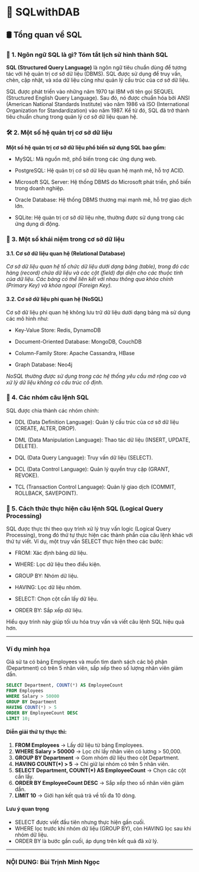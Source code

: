 # 🚀 SQLwithDAB  

## 🛢️ Tổng quan về SQL  

### 📌 1. Ngôn ngữ SQL là gì? Tóm tắt lịch sử hình thành SQL  

**SQL (Structured Query Language)** là ngôn ngữ tiêu chuẩn dùng để tương tác với hệ quản trị cơ sở dữ liệu (DBMS). SQL được sử dụng để truy vấn, chèn, cập nhật, và xóa dữ liệu cũng như quản lý cấu trúc của cơ sở dữ liệu.  

SQL được phát triển vào những năm 1970 tại IBM với tên gọi SEQUEL (Structured English Query Language). Sau đó, nó được chuẩn hóa bởi ANSI (American National Standards Institute) vào năm 1986 và ISO (International Organization for Standardization) vào năm 1987. Kể từ đó, SQL đã trở thành tiêu chuẩn chung trong quản lý cơ sở dữ liệu quan hệ.  

### 🛠️ 2. Một số hệ quản trị cơ sở dữ liệu  

**Một số hệ quản trị cơ sở dữ liệu phổ biến sử dụng SQL bao gồm:**  

* MySQL: Mã nguồn mở, phổ biến trong các ứng dụng web.  

* PostgreSQL: Hệ quản trị cơ sở dữ liệu quan hệ mạnh mẽ, hỗ trợ ACID.  

* Microsoft SQL Server: Hệ thống DBMS do Microsoft phát triển, phổ biến trong doanh nghiệp.  

* Oracle Database: Hệ thống DBMS thương mại mạnh mẽ, hỗ trợ giao dịch lớn.  

* SQLite: Hệ quản trị cơ sở dữ liệu nhẹ, thường được sử dụng trong các ứng dụng di động.  

### 📌 3. Một số khái niệm trong cơ sở dữ liệu  

#### 3.1. Cơ sở dữ liệu quan hệ (Relational Database)  

*Cơ sở dữ liệu quan hệ tổ chức dữ liệu dưới dạng bảng (table), trong đó các hàng (record) chứa dữ liệu và các cột (field) đại diện cho các thuộc tính của dữ liệu. Các bảng có thể liên kết với nhau thông qua khóa chính (Primary Key) và khóa ngoại (Foreign Key).*  

#### 3.2. Cơ sở dữ liệu phi quan hệ (NoSQL)  

Cơ sở dữ liệu phi quan hệ không lưu trữ dữ liệu dưới dạng bảng mà sử dụng các mô hình như:  

* Key-Value Store: Redis, DynamoDB  

* Document-Oriented Database: MongoDB, CouchDB  

* Column-Family Store: Apache Cassandra, HBase  

* Graph Database: Neo4j  

*NoSQL thường được sử dụng trong các hệ thống yêu cầu mở rộng cao và xử lý dữ liệu không có cấu trúc cố định.*  

### 📌 4. Các nhóm câu lệnh SQL  

SQL được chia thành các nhóm chính:  

* DDL (Data Definition Language): Quản lý cấu trúc của cơ sở dữ liệu (CREATE, ALTER, DROP).  

* DML (Data Manipulation Language): Thao tác dữ liệu (INSERT, UPDATE, DELETE).  

* DQL (Data Query Language): Truy vấn dữ liệu (SELECT).  

* DCL (Data Control Language): Quản lý quyền truy cập (GRANT, REVOKE).  

* TCL (Transaction Control Language): Quản lý giao dịch (COMMIT, ROLLBACK, SAVEPOINT).  

### 📌 5. Cách thức thực hiện câu lệnh SQL (Logical Query Processing)  

SQL được thực thi theo quy trình xử lý truy vấn logic (Logical Query Processing), trong đó thứ tự thực hiện các thành phần của câu lệnh khác với thứ tự viết. Ví dụ, một truy vấn SELECT thực hiện theo các bước:  

* FROM: Xác định bảng dữ liệu.  

* WHERE: Lọc dữ liệu theo điều kiện.  

* GROUP BY: Nhóm dữ liệu.  

* HAVING: Lọc dữ liệu nhóm.  

* SELECT: Chọn cột cần lấy dữ liệu.  

* ORDER BY: Sắp xếp dữ liệu.  

Hiểu quy trình này giúp tối ưu hóa truy vấn và viết câu lệnh SQL hiệu quả hơn.  

---
### Ví dụ minh họa
Giả sử ta có bảng Employees và muốn tìm danh sách các bộ phận (Department) có trên 5 nhân viên, sắp xếp theo số lượng nhân viên giảm dần.  
```sql
SELECT Department, COUNT(*) AS EmployeeCount
FROM Employees
WHERE Salary > 50000
GROUP BY Department
HAVING COUNT(*) > 5
ORDER BY EmployeeCount DESC
LIMIT 10;
```

#### Diễn giải thứ tự thực thi:  
 1. **FROM Employees** → Lấy dữ liệu từ bảng Employees.
 2. **WHERE Salary > 50000** → Lọc chỉ lấy nhân viên có lương > 50,000.
 3. **GROUP BY Department** → Gom nhóm dữ liệu theo cột Department.
 4. **HAVING COUNT(*) > 5** → Chỉ giữ lại nhóm có trên 5 nhân viên.
 5. **SELECT Department, COUNT(*) AS EmployeeCount** → Chọn các cột cần lấy.
 6. **ORDER BY EmployeeCount DESC** → Sắp xếp theo số nhân viên giảm dần.
 7. **LIMIT 10** → Giới hạn kết quả trả về tối đa 10 dòng.
 
#### Lưu ý quan trọng  
* SELECT được viết đầu tiên nhưng thực hiện gần cuối.
* WHERE lọc trước khi nhóm dữ liệu (GROUP BY), còn HAVING lọc sau khi nhóm dữ liệu.
* ORDER BY là bước gần cuối, áp dụng trên kết quả đã xử lý.
 
---
### NỘI DUNG: Bùi Trịnh Minh Ngọc
